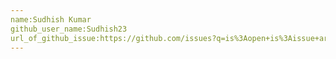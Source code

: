 ```yaml
---
name:Sudhish Kumar
github_user_name:Sudhish23
url_of_github_issue:https://github.com/issues?q=is%3Aopen+is%3Aissue+archived%3Afalse+author%3ASudhish23
---
```

